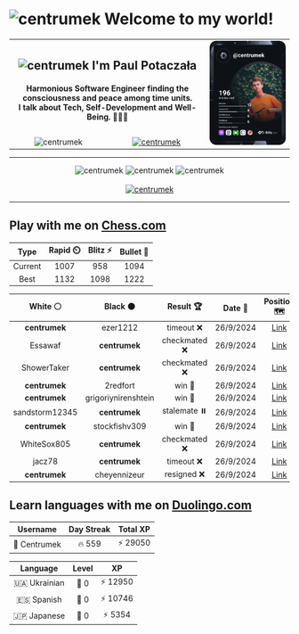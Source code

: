 <h1>
  <img
    src="https://emojis.slackmojis.com/emojis/images/1531849430/4246/blob-sunglasses.gif"
    width="30"
    alt="centrumek"
  />
  Welcome to my world!
</h1>

<table>
  <tbody>
    <tr>
      <td align="center" width="70%" colspan="2">
        <h2>
          <img
            src="https://raw.githubusercontent.com/MartinHeinz/MartinHeinz/master/wave.gif"
            width="30px"
            alt="centrumek"
          />
          I'm Paul Potaczała
        </h2>
        <h4>
          Harmonious Software Engineer finding the consciousness and peace among time units.
          <br/>
          I talk about Tech, Self-Development and Well-Being. 🌿🧘🚀
        </h4>
      </td>
      <td width="30%" rowspan="2">
        <a href="https://app.daily.dev/centrumek">
          <img
            src="./devcard.svg"
            alt="centrumek"
          />
        </a>
      </td>
    </tr>
    <tr align="center">
      <td>
        <img
          src="https://komarev.com/ghpvc/?username=centrumek&label=visitors&color=0e75b6&style=flat"
          alt="centrumek"
        >
      </td>
      <td>
        <a href="https://stackoverflow.com/users/14496012/centrumek">
          <img
            src="https://stackoverflow.com/users/flair/14496012.png?theme=dark"
            alt="centrumek"
          >
        </a>
      </td>
    </tr>
  </tbody>
</table>

---
<div align="center">
  <img 
    src="https://github-readme-stats.vercel.app/api?username=centrumek&show_icons=true&count_private=true&theme=dark&hide_border=true&hide=issues,contribs&bg_color=00000000"
    alt="centrumek"
  />
  <img
    src="https://github-readme-stats.vercel.app/api/top-langs/?username=centrumek&layout=compact&hide_border=true&theme=dark&bg_color=00000000&langs_count=6&exclude_repo=air-statistic-app"
    alt="centrumek"
  />
  <img 
    src="https://github-readme-streak-stats.herokuapp.com?user=centrumek&theme=dark&hide_border=true&background=FFFFFF00"
    alt="centrumek"
  />
  <br/>
  <br/>
  <a href="https://www.buymeacoffee.com/centrumek">
    <img
      src="https://cdn.buymeacoffee.com/buttons/v2/default-orange.png"
      height="50"
      width="210"
      alt="centrumek"
    />
  </a>
</div>

---

## Play with me on [Chess.com](https://www.chess.com/member/centrumek)

<div align="center">
<!--START_SECTION:chessStats-->
<!-- Automatically generated with https://github.com/Balastrong/chess-stats-action -->

| Type | Rapid ⏲️ | Blitz ⚡ | Bullet 🔫 |
|:---:|:---:|:---:|:---:|
| Current | 1007 | 958 | 1094 |
| Best | 1132 | 1098 | 1222 |

| White ⚪ | Black ⚫ | Result 🏆 | Date 📅 | Position 🗺️ | Type 🕕 |
|:---:|:---:|:---:|:---:|:---:|:---:|
| **centrumek** | ezer1212 | timeout ❌ | 26/9/2024 | <a href="http://www.ee.unb.ca/cgi-bin/tervo/fen.pl?select=8/5ppp/4p3/3p2P1/3P1k2/2P1qP1B/5RKP/8 w - -">Link</a> | Bullet |
| Essawaf | **centrumek** | checkmated ❌ | 26/9/2024 | <a href="http://www.ee.unb.ca/cgi-bin/tervo/fen.pl?select=r2qkbnr/3n1Qpp/p3p3/1p1pN3/3P4/8/PPP2PPP/RNB1K2R b KQkq -">Link</a> | Bullet |
| ShowerTaker | **centrumek** | checkmated ❌ | 26/9/2024 | <a href="http://www.ee.unb.ca/cgi-bin/tervo/fen.pl?select=5rk1/6Q1/4p3/3pP1nN/3P4/2P1bN1P/2B3PK/8 b - -">Link</a> | Bullet |
| **centrumek** | 2redfort | win 🥇 | 26/9/2024 | <a href="http://www.ee.unb.ca/cgi-bin/tervo/fen.pl?select=8/1p4Rp/1p3k1P/4p3/2Bq1p2/5P2/bPK5/6R1 b - -">Link</a> | Bullet |
| **centrumek** | grigoriynirenshtein | win 🥇 | 26/9/2024 | <a href="http://www.ee.unb.ca/cgi-bin/tervo/fen.pl?select=r7/2p5/P5p1/3kPp1p/3B1P1P/R7/P1K5/8 b - -">Link</a> | Bullet |
| sandstorm12345 | **centrumek** | stalemate ⏸️ | 26/9/2024 | <a href="http://www.ee.unb.ca/cgi-bin/tervo/fen.pl?select=8/2P5/4B1k1/5p2/p2BpPp1/P3P1P1/6KR/8 b - -">Link</a> | Bullet |
| **centrumek** | stockfishv309 | win 🥇 | 26/9/2024 | <a href="http://www.ee.unb.ca/cgi-bin/tervo/fen.pl?select=3Rb1k1/p5pp/2B2p2/7P/2p2NP1/1P6/P4R2/6K1 b - -">Link</a> | Bullet |
| WhiteSox805 | **centrumek** | checkmated ❌ | 26/9/2024 | <a href="http://www.ee.unb.ca/cgi-bin/tervo/fen.pl?select=8/k1P2pp1/4p3/7p/1R2p3/6P1/5P1P/R5K1 b - -">Link</a> | Bullet |
| jacz78 | **centrumek** | timeout ❌ | 26/9/2024 | <a href="http://www.ee.unb.ca/cgi-bin/tervo/fen.pl?select=2kr4/8/1p6/pPn3R1/P2pP2P/5b2/2PK4/5R2 b - -">Link</a> | Bullet |
| **centrumek** | cheyennizeur | resigned ❌ | 26/9/2024 | <a href="http://www.ee.unb.ca/cgi-bin/tervo/fen.pl?select=8/pp3kpp/8/2p5/4b3/1P5P/3r4/6K1 w - -">Link</a> | Bullet |

<!--END_SECTION:chessStats-->
</div>

## Learn languages with me on [Duolingo.com](https://www.duolingo.com/profile/Centrumek)

<div align="center">
<!--START_SECTION:duolingoStats-->
<!-- Automatically generated with https://github.com/centrumek/duolingo-readme-stats-->

| Username | Day Streak | Total XP |
|:---:|:---:|:---:|
| 👤 Centrumek | 🔥 559 | ⚡ 29050 |

| Language | Level | XP |
|:---:|:---:|:---:|
| 🇺🇦 Ukrainian | 👑 0 | ⚡ 12950 |
| 🇪🇸 Spanish | 👑 0 | ⚡ 10746 |
| 🇯🇵 Japanese | 👑 0 | ⚡ 5354 |

<!--END_SECTION:duolingoStats-->
</div>
<!--
**centrumek/centrumek** is a ✨ _special_ ✨ repository because its `README.md` (this file) appears on your GitHub profile.

Here are some ideas to get you started:

- 🔭 I’m currently working on ...
- 🌱 I’m currently learning ...
- 👯 I’m looking to collaborate on ...
- 🤔 I’m looking for help with ...
- 💬 Ask me about ...
- 📫 How to reach me: ...
- 😄 Pronouns: ...
- ⚡ Fun fact: ...
-->
